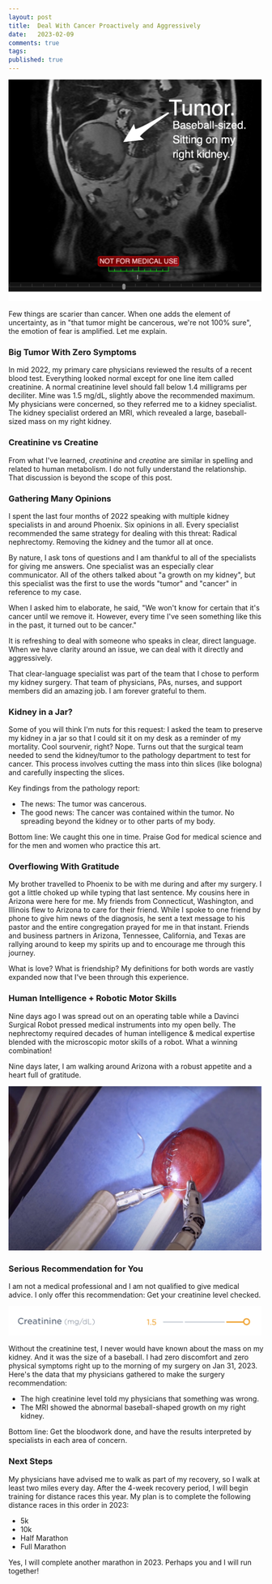 ```yaml
---
layout: post
title:  Deal With Cancer Proactively and Aggressively
date:   2023-02-09
comments: true
tags: 
published: true
---
```


<img src="/images/MRI_tumor.jpg" width="500" padding="10" alt="MRI Tumor - RayHightower.com" title="MRI Tumor - RayHightower.com" /> 

Few things are scarier than cancer. When one adds the element of uncertainty, as in "that tumor might be cancerous, we're not 100% sure", the emotion of fear is amplified. Let me explain.

<!--more-->

### Big Tumor With Zero Symptoms

In mid 2022, my primary care physicians reviewed the results of a recent blood test. Everything looked normal except for one line item called creatinine. A normal creatinine level should fall below 1.4 milligrams per deciliter. Mine was 1.5 mg/dL, slightly above the recommended maximum. My physicians were concerned, so they referred me to a kidney specialist. The kidney specialist ordered an MRI, which revealed a large, baseball-sized mass on my right kidney.

### Creatinine vs Creatine

From what I've learned, _creatinine_ and _creatine_ are similar in spelling and related to human metabolism. I do not fully understand the relationship. That discussion is beyond the scope of this post.

### Gathering Many Opinions

I spent the last four months of 2022 speaking with multiple kidney specialists in and around Phoenix. Six opinions in all. Every specialist recommended the same strategy for dealing with this threat: Radical nephrectomy. Removing the kidney and the tumor all at once.

By nature, I ask tons of questions and I am thankful to all of the specialists for giving me answers. One specialist was an especially clear communicator. All of the others talked about "a growth on my kidney", but this specialist was the first to use the words "tumor" and "cancer" in reference to my case. 

When I asked him to elaborate, he said, "We won't know for certain that it's cancer until we remove it. However, every time I've seen something like this in the past, it turned out to be cancer."

It is refreshing to deal with someone who speaks in clear, direct language. When we have clarity around an issue, we can deal with it directly and aggressively.

That clear-language specialist was part of the team that I chose to perform my kidney surgery. That team of physicians, PAs, nurses, and support members did an amazing job. I am forever grateful to them.

### Kidney in a Jar?

Some of you will think I'm nuts for this request: I asked the team to preserve my kidney in a jar so that I could sit it on my desk as a reminder of my mortality. Cool sourvenir, right? Nope. Turns out that the surgical team needed to send the kidney/tumor to the pathology department to test for cancer. This process involves cutting the mass into thin slices  (like bologna) and carefully inspecting the slices.

Key findings from the pathology report:

* The news: The tumor was cancerous.
* The good news: The cancer was contained within the tumor. No spreading beyond the kidney or to other parts of my body. 

Bottom line: We caught this one in time. Praise God for medical science and for the men and women who practice this art.


### Overflowing With Gratitude

My brother travelled to Phoenix to be with me during and after my surgery. I got a little choked up while typing that last sentence. My cousins here in Arizona were here for me. My friends from Connecticut, Washington, and Illinois flew to Arizona to care for their friend. While I spoke to one friend by phone to give him news of the diagnosis, he sent a text message to his pastor and the entire congregation prayed for me in that instant.  Friends and business partners in Arizona, Tennessee, California, and Texas are rallying around to keep my spirits up and to encourage me through this journey.

What is love? What is friendship? My definitions for both words are vastly expanded now that I've been through this experience.

### Human Intelligence + Robotic Motor Skills

Nine days ago I was spread out on an operating table while a Davinci Surgical Robot pressed medical instruments into my open belly. The nephrectomy required decades of human intelligence & medical expertise blended with the microscopic motor skills of a robot. What a winning combination!

Nine days later, I am walking around Arizona with a robust appetite and a heart full of gratitude.

<img src="/images/davinci_robot_stitches_grape.jpg" width="500" padding="10" alt="Da Vinci Robot Stitches Grape - RayHightower.com" title="Da Vinci Robot Stitches Grape - RayHightower.com" />

### Serious Recommendation for You


I am not a medical professional and I am not qualified to give medical advice. I only offer this recommendation: Get your creatinine level checked. 

<img src="/images/creatine_level.png" width="500" alt="MRI Tumor - RayHightower.com" title="MRI Tumor - RayHightower.com" /> 

Without the creatinine test, I never would have known about the mass on my kidney. And it was the size of a baseball. I had zero discomfort and zero physical symptoms right up to the morning of my surgery on Jan 31, 2023. Here's the data that my physicians gathered to make the surgery recommendation:

* The high creatinine level told my physicians that something was wrong.
* The MRI showed the abnormal baseball-shaped growth on my right kidney.

Bottom line: Get the bloodwork done, and have the results interpreted by specialists in each area of concern.

### Next Steps

My physicians have advised me to walk as part of my recovery, so I walk at least two miles every day. After the 4-week recovery period, I will begin training for distance races this year. My plan is to complete the following distance races in this order in 2023:

* 5k
* 10k
* Half Marathon
* Full Marathon

Yes, I will complete another marathon in 2023. Perhaps you and I will run together!